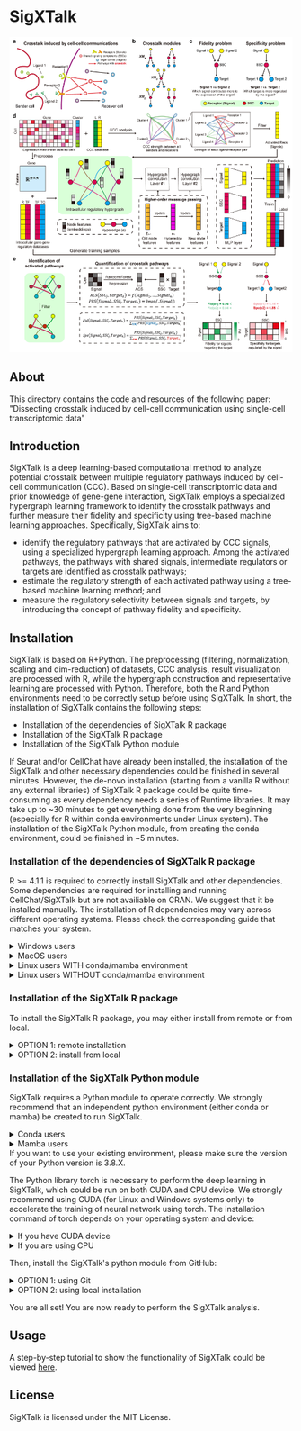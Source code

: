 # SigXTalk
![Figure](/Fig1.jpg)
## About
This directory contains the code and resources of the following paper:
"Dissecting crosstalk induced by cell-cell communication using single-cell transcriptomic data"

## Introduction
SigXTalk is a deep learning-based computational method to analyze potential crosstalk between multiple regulatory pathways induced by cell-cell communication (CCC). Based on single-cell transcriptomic data and prior knowledge of gene-gene interaction, SigXTalk employs a specialized hypergraph learning framework to identify the crosstalk pathways and further measure their fidelity and specificity using tree-based machine learning approaches. Specifically, SigXTalk aims to:
- identify the regulatory pathways that are activated by CCC signals, using a specialized hypergraph learning approach. Among the activated pathways, the pathways with shared signals, intermediate regulators or targets are identified as crosstalk pathways;
- estimate the regulatory strength of each activated pathway using a tree-based machine learning method; and 
- measure the regulatory selectivity between signals and targets, by introducing the concept of pathway fidelity and specificity.

## Installation
SigXTalk is based on R+Python. The preprocessing (filtering, normalization, scaling and dim-reduction) of datasets, CCC analysis, result visualization are processed with R, while the hypergraph construction and representative learning are processed with Python. Therefore, both the R and Python environments need to be correctly setup before using SigXTalk. In short, the installation of SigXTalk contains the following steps:
- Installation of the dependencies of SigXTalk R package
- Installation of the SigXTalk R package
- Installation of the SigXTalk Python module

If Seurat and/or CellChat have already been installed, the installation of the SigXTalk and other necessary dependencies could be finished in several minutes. However, the de-novo installation (starting from a vanilla R without any external libraries) of SigXTalk R package could be quite time-consuming as every dependency needs a series of Runtime libraries. It may take up to ~30 minutes to get everything done from the very beginning (especially for R within conda environments under Linux system).
The installation of the SigXTalk Python module, from creating the conda environment, could be finished in ~5 minutes.


### Installation of the dependencies of SigXTalk R package
R >= 4.1.1 is required to correctly install SigXTalk and other dependencies. 
Some dependencies are required for installing and running CellChat/SigXTalk but are not availiable on CRAN. We suggest that it be installed manually.
The installation of R dependencies may vary across different operating systems. Please check the corresponding guide that matches your system.

<details>
<summary> Windows users </summary>
  
If you haven't installed Rtools on Windows (which is usually not automatically installed with R), please see [here](https://cran.r-project.org/bin/windows/Rtools).
  
```r
install.packages(c("httpuv","rlang"), type = "source")
install.packages(c("devtools","shiny"), type = "source")  # If you haven't installed devtools before, it may take several minutes.

package_list2 <- c("Biobase","BiocNeighbors","ComplexHeatmap","BiocGenerics")
if (!require("BiocManager", quietly = TRUE))
    install.packages("BiocManager") 
BiocManager::install(package_list2)
```

</details>


<details>
<summary> MacOS users </summary>
  
```r
if (!require("devtools", quietly = TRUE))
    install.packages("devtools") 

package_list <- c("Biobase","BiocNeighbors","ComplexHeatmap","BiocGenerics")
if (!require("BiocManager", quietly = TRUE))
    install.packages("BiocManager") 
BiocManager::install(package_list)
```

Sometimes, you may need XQuartz for the installation. If such error occurs, please visit [here](https://www.xquartz.org/) to install XQuartz. After that, restart R and try the above code again.
</details>

<details>
  <summary>Linux users WITH conda/mamba environment</summary>
If you use R inside a conda/mamba environment, you need to install additional libraries using command lines (not in R) before installing the dependencies:

```bash
conda install -c conda-forge \
  r-devtools r-ggplot2 r-svglite r-ggrepel r-ragg r-systemfonts\
  r-cowplot r-patchwork r-ggpubr r-ggnetwork r-plotly \
  r-mass r-lattice freetype libpng libxml2 libcurl openssl libuv cmake
# If you are using mamba, simply replace 'conda install' with 'mamba install' (but keep 'conda-forge' unchanged)
```

After that, enter R and run the following to install the dependencies:

```R
install.packages("htmltools")

package_list <- c("Biobase","BiocNeighbors","ComplexHeatmap","BiocGenerics")
if (!require("BiocManager", quietly = TRUE))
    install.packages("BiocManager") 
BiocManager::install(package_list)
```
</details>

<details>
  <summary>Linux users WITHOUT conda/mamba environment</summary>
We strongly suggest that you use R within a conda/mamba environment! You can easily run the following command to install R inside a new conda environment:

```bash
conda create -n my_r_env r-base r-devtools
conda activate my_r_env
```

Then, you may refer to the installation guide for Linux users WITH conda/mamba environment
If you are using a system R (not in a conda/mamba environment), it would be quite troublesome to install various libraries.
For Ubuntu/Debian users:

```bash
sudo apt update
sudo apt install -y \
  libfreetype6-dev \
  libpng-dev \
  libxml2-dev \
  libcurl4-openssl-dev \
  libssl-dev \
  libuv1-dev \
  cmake
```

For CentOS users:
```bash
sudo dnf install -y \
  freetype-devel \
  libpng-devel \
  libxml2-devel \
  libcurl-devel \
  openssl-devel \
  libuv-devel \
  cmake
```
After that, enter R and run the following to install the dependencies:

```R
if (!require("devtools", quietly = TRUE))
    install.packages("devtools")  # If you haven't installed devtools before, it may take several minutes.

package_list <- c("Biobase","BiocNeighbors","ComplexHeatmap","BiocGenerics")
if (!require("BiocManager", quietly = TRUE))
    install.packages("BiocManager") 
BiocManager::install(package_list)
install.packages("ragg")
install.packages("svglite")
```
However, there may still be libraries that you need to install manually :(.
</details>

### Installation of the SigXTalk R package
To install the SigXTalk R package, you may either install from remote or from local.
<details>
  <summary>OPTION 1: remote installation</summary>

Run the following command in R:

```R
devtools::install_github("LithiumHou/SigXTalk", dependencies = T, upgrade = "always")
```

Note: using `devtools::install_github` in Rstudio sometimes causes a github's token issue. In this case, you may need to generate a token. Please see [here](https://usethis.r-lib.org/articles/git-credentials.html). Alternatively, you may try local installation (see below).

</details>

<details>
  <summary>OPTION 2: install from local</summary>
You may download or clone the SigXTalk repository to your device and run:
  
```R
if (!require("devtools", quietly = TRUE))
    install.packages("devtools") 
devtools::install("/path/to/SigXTalk") # Replace it with the path where you store the SigXTalk repository
```

</details>

### Installation of the SigXTalk Python module 
SigXTalk requires a Python module to operate correctly. We strongly recommend that an independent python environment (either conda or mamba) be created to run SigXTalk.

<details>
  <summary>Conda users</summary>
  
```bash
conda create -n SigXTalk_py python=3.8
conda activate SigXTalk_py
```
  
</details>

<details>
  <summary>Mamba users</summary>
  
```bash
mamba create -n SigXTalk_py python=3.8
mamba activate SigXTalk_py
```
  
</details>
If you want to use your existing environment, please make sure the version of your Python version is 3.8.X. 

The Python library torch is necessary to perform the deep learning in SigXTalk, which could be run on both CUDA and CPU device. We strongly recommend using CUDA (for Linux and Windows systems only) to accelerate the training of neural network using torch.
The installation command of torch depends on your operating system and device:

<details>
<summary>If you have CUDA device</summary>
  
```bash
# On Linux or Windows only
pip install torch==1.13.1+cu117 --extra-index-url https://download.pytorch.org/whl/cu117
```

</details>

<details>
<summary>If you are using CPU</summary>
If you do not have a CUDA device (especially for MacOS users), you have to use the CPU version of torch. However, it could be a little bit more time-consuming.
  
```bash
# On Linux or Windows
pip install torch==1.13.1+cpu --extra-index-url https://download.pytorch.org/whl/cpu
# On OSX
pip install torch==1.13.1
```

</details>

Then, install the SigXTalk's python module from GitHub: 

<details>
<summary>OPTION 1: using Git</summary>
  
If you have `git` installed on your device, you may install it remotely:
```
# Please make sure you are still in the SigXTalk_py environment
pip install git+https://github.com/LithiumHou/SigXTalk.git#subdirectory=pythoncodes
```

</details>

<details>
<summary>OPTION 2: using local installation</summary>
If the above command does not work, you may manually clone the `pythoncodes` directory to your device and run the following command:
  
```
cd .../pythoncodes
pip install .
```

</details>

You are all set! You are now ready to perform the SigXTalk analysis.

## Usage

A step-by-step tutorial to show the functionality of SigXTalk could be viewed [here](/vignettes/demo.md).

## License
SigXTalk is licensed under the MIT License.
